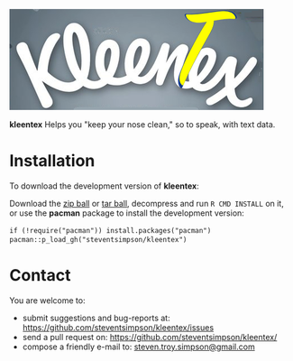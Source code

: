 ![](inst/kleentex.jpg)


**kleentex** Helps you "keep your nose clean," so to speak, with text data.

Installation
============

To download the development version of **kleentex**:

Download the [zip
ball](https://github.com/steventsimpson/kleentex/zipball/master) or
[tar ball](https://github.com/steventsimpson/kleentex/tarball/master),
decompress and run `R CMD INSTALL` on it, or use the **pacman** package
to install the development version:

    if (!require("pacman")) install.packages("pacman")
    pacman::p_load_gh("steventsimpson/kleentex")

Contact
=======

You are welcome to: 
- submit suggestions and bug-reports at:
<https://github.com/steventsimpson/kleentex/issues> 
- send a pull request on: <https://github.com/steventsimpson/kleentex/> 
- compose a friendly e-mail to: <steven.troy.simpson@gmail.com>
